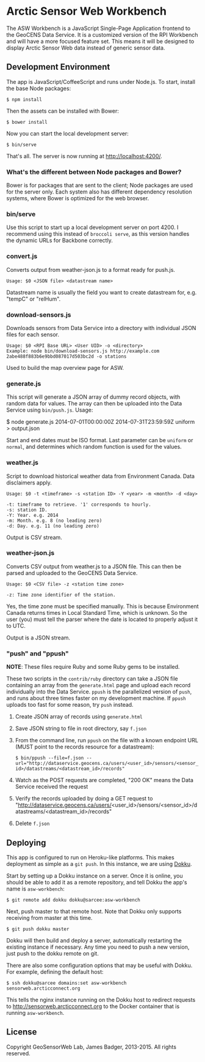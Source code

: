 # Arctic Sensor Web Workbench

The ASW Workbench is a JavaScript Single-Page Application frontend to the GeoCENS Data Service. It is a customized version of the RPI Workbench and will have a more focused feature set. This means it will be designed to display Arctic Sensor Web data instead of generic sensor data.

## Development Environment

The app is JavaScript/CoffeeScript and runs under Node.js. To start, install the base Node packages:

    $ npm install

Then the assets can be installed with Bower:

    $ bower install

Now you can start the local development server:

    $ bin/serve

That's all. The server is now running at [http://localhost:4200/](http://localhost:4200/).

### What's the different between Node packages and Bower?

Bower is for packages that are sent to the client; Node packages are used for the server only. Each system also has different dependency resolution systems, where Bower is optimized for the web browser.

### bin/serve

Use this script to start up a local development server on port 4200. I recommend using this instead of `broccoli serve`, as this version handles the dynamic URLs for Backbone correctly.

### convert.js

Converts output from weather-json.js to a format ready for push.js.

    Usage: $0 <JSON file> <datastream name>

Datastream name is usually the field you want to create datastream for, e.g. "tempC" or "relHum".

### download-sensors.js

Downloads sensors from Data Service into a directory with individual JSON files for each sensor.

    Usage: $0 <RPI Base URL> <User UID> -o <directory>
    Example: node bin/download-sensors.js http://example.com 2abe488f883b6e9bbd087017d503bc2d -o stations

Used to build the map overview page for ASW.

### generate.js

This script will generate a JSON array of dummy record objects, with random data for values. The array can then be uploaded into the Data Service using `bin/push.js`. Usage:

  $ node generate.js 2014-07-01T00:00:00Z 2014-07-31T23:59:59Z uniform > output.json

Start and end dates must be ISO format. Last parameter can be `uniform` or `normal`, and determines which random function is used for the values.

### weather.js

Script to download historical weather data from Environment Canada. Data disclaimers apply.

    Usage: $0 -t <timeframe> -s <station ID> -Y <year> -m <month> -d <day>

    -t: timeframe to retrieve. '1' corresponds to hourly.
    -s: station ID.
    -Y: Year. e.g. 2014
    -m: Month. e.g. 8 (no leading zero)
    -d: Day. e.g. 11 (no leading zero)

Output is CSV stream.

### weather-json.js

Converts CSV output from weather.js to a JSON file. This can then be parsed and uploaded to the GeoCENS Data Service.

    Usage: $0 <CSV file> -z <station time zone>

    -z: Time zone identifier of the station.

Yes, the time zone must be specified manually. This is because Environment Canada returns times in Local Standard Time, which is unknown. So the user (you) must tell the parser where the date is located to properly adjust it to UTC.

Output is a JSON stream.

### "push" and "ppush"

**NOTE**: These files require Ruby and some Ruby gems to be installed.

These two scripts in the `contrib/ruby` directory can take a JSON file containing an array from the `generate.html` page and upload each record individually into the Data Service. `ppush` is the parallelized version of `push`, and runs about three times faster on my development machine. If `ppush` uploads too fast for some reason, try `push` instead.

1. Create JSON array of records using `generate.html`
2. Save JSON string to file in root directory, say `f.json`
3. From the command line, run `ppush` on the file with a known endpoint URL (MUST point to the records resource for a datastream):

	`$ bin/ppush --file=f.json --url="http://dataservice.geocens.ca/users/<user_id>/sensors/<sensor_id>/datastreams/<datastream_id>/records"`

4. Watch as the POST requests are completed, "200 OK" means the Data Service received the request
5. Verify the records uploaded by doing a GET request to "http://dataservice.geocens.ca/users/<user_id>/sensors/<sensor_id>/datastreams/<datastream_id>/records"
6. Delete `f.json`

## Deploying

This app is configured to run on Heroku-like platforms. This makes deployment as simple as a `git push`. In this instance, we are using [Dokku](https://github.com/progrium/dokku).

Start by setting up a Dokku instance on a server. Once it is online, you should be able to add it as a remote repository, and tell Dokku the app's name is `asw-workbench`:

    $ git remote add dokku dokku@sarcee:asw-workbench

Next, push master to that remote host. Note that Dokku only supports receiving from master at this time.

    $ git push dokku master

Dokku will then build and deploy a server, automatically restarting the existing instance if necessary. Any time you need to push a new version, just push to the dokku remote on git.

There are also some configuration options that may be useful with Dokku. For example, defining the default host:

    $ ssh dokku@sarcee domains:set asw-workbench sensorweb.arcticconnect.org

This tells the nginx instance running on the Dokku host to redirect requests to http://sensorweb.arcticconnect.org to the Docker container that is running `asw-workbench`.

## License

Copyright GeoSensorWeb Lab, James Badger, 2013-2015. All rights reserved.
